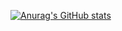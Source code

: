 
[![Anurag's GitHub stats](https://github-readme-stats.vercel.app/api?username=glebnaz)](https://github.com/anuraghazra/github-readme-stats)
